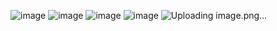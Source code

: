 ![image](https://github.com/user-attachments/assets/3cab678d-85f1-4e15-b1e1-16f36206ca55)
![image](https://github.com/user-attachments/assets/35df07d4-a41e-4ef1-8e6e-013f7609811c)
![image](https://github.com/user-attachments/assets/1274189f-5a31-4cda-8edc-2f2b9fd6ed79)
![image](https://github.com/user-attachments/assets/3cca851b-580b-43eb-a0ea-13877647529d)
![Uploading image.png…]()


